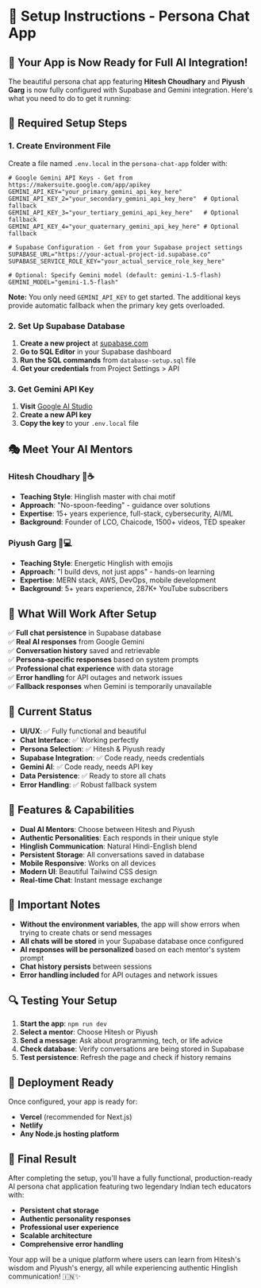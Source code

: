 # 🚀 Setup Instructions - Persona Chat App

## 🎯 **Your App is Now Ready for Full AI Integration!**

The beautiful persona chat app featuring **Hitesh Choudhary** and **Piyush Garg** is now fully configured with Supabase and Gemini integration. Here's what you need to do to get it running:

## 🔧 **Required Setup Steps**

### 1. Create Environment File

Create a file named `.env.local` in the `persona-chat-app` folder with:

```env
# Google Gemini API Keys - Get from https://makersuite.google.com/app/apikey
GEMINI_API_KEY="your_primary_gemini_api_key_here"
GEMINI_API_KEY_2="your_secondary_gemini_api_key_here"  # Optional fallback
GEMINI_API_KEY_3="your_tertiary_gemini_api_key_here"   # Optional fallback
GEMINI_API_KEY_4="your_quaternary_gemini_api_key_here" # Optional fallback

# Supabase Configuration - Get from your Supabase project settings
SUPABASE_URL="https://your-actual-project-id.supabase.co"
SUPABASE_SERVICE_ROLE_KEY="your_actual_service_role_key_here"

# Optional: Specify Gemini model (default: gemini-1.5-flash)
GEMINI_MODEL="gemini-1.5-flash"
```

**Note:** You only need `GEMINI_API_KEY` to get started. The additional keys provide automatic fallback when the primary key gets overloaded.

### 2. Set Up Supabase Database

1. **Create a new project** at [supabase.com](https://supabase.com)
2. **Go to SQL Editor** in your Supabase dashboard
3. **Run the SQL commands** from `database-setup.sql` file
4. **Get your credentials** from Project Settings > API

### 3. Get Gemini API Key

1. **Visit** [Google AI Studio](https://makersuite.google.com/app/apikey)
2. **Create a new API key**
3. **Copy the key** to your `.env.local` file

## 🎭 **Meet Your AI Mentors**

### **Hitesh Choudhary** 🧠☕
- **Teaching Style**: Hinglish master with chai motif
- **Approach**: "No-spoon-feeding" - guidance over solutions
- **Expertise**: 15+ years experience, full-stack, cybersecurity, AI/ML
- **Background**: Founder of LCO, Chaicode, 1500+ videos, TED speaker

### **Piyush Garg** 🚀💻
- **Teaching Style**: Energetic Hinglish with emojis
- **Approach**: "I build devs, not just apps" - hands-on learning
- **Expertise**: MERN stack, AWS, DevOps, mobile development
- **Background**: 5+ years experience, 287K+ YouTube subscribers

## 🌟 **What Will Work After Setup**

✅ **Full chat persistence** in Supabase database  
✅ **Real AI responses** from Google Gemini  
✅ **Conversation history** saved and retrievable  
✅ **Persona-specific responses** based on system prompts  
✅ **Professional chat experience** with data storage  
✅ **Error handling** for API outages and network issues  
✅ **Fallback responses** when Gemini is temporarily unavailable  

## 🚀 **Current Status**

- **UI/UX**: ✅ Fully functional and beautiful
- **Chat Interface**: ✅ Working perfectly
- **Persona Selection**: ✅ Hitesh & Piyush ready
- **Supabase Integration**: ✅ Code ready, needs credentials
- **Gemini AI**: ✅ Code ready, needs API key
- **Data Persistence**: ✅ Ready to store all chats
- **Error Handling**: ✅ Robust fallback system

## 🎨 **Features & Capabilities**

- **Dual AI Mentors**: Choose between Hitesh and Piyush
- **Authentic Personalities**: Each responds in their unique style
- **Hinglish Communication**: Natural Hindi-English blend
- **Persistent Storage**: All conversations saved in database
- **Mobile Responsive**: Works on all devices
- **Modern UI**: Beautiful Tailwind CSS design
- **Real-time Chat**: Instant message exchange

## 🚨 **Important Notes**

- **Without the environment variables**, the app will show errors when trying to create chats or send messages
- **All chats will be stored** in your Supabase database once configured
- **AI responses will be personalized** based on each mentor's system prompt
- **Chat history persists** between sessions
- **Error handling included** for API outages and network issues

## 🔍 **Testing Your Setup**

1. **Start the app**: `npm run dev`
2. **Select a mentor**: Choose Hitesh or Piyush
3. **Send a message**: Ask about programming, tech, or life advice
4. **Check database**: Verify conversations are being stored in Supabase
5. **Test persistence**: Refresh the page and check if history remains

## 🚀 **Deployment Ready**

Once configured, your app is ready for:
- **Vercel** (recommended for Next.js)
- **Netlify**
- **Any Node.js hosting platform**

## 🎉 **Final Result**

After completing the setup, you'll have a fully functional, production-ready AI persona chat application featuring two legendary Indian tech educators with:

- **Persistent chat storage**
- **Authentic personality responses**
- **Professional user experience**
- **Scalable architecture**
- **Comprehensive error handling**

Your app will be a unique platform where users can learn from Hitesh's wisdom and Piyush's energy, all while experiencing authentic Hinglish communication! 🇮🇳✨
